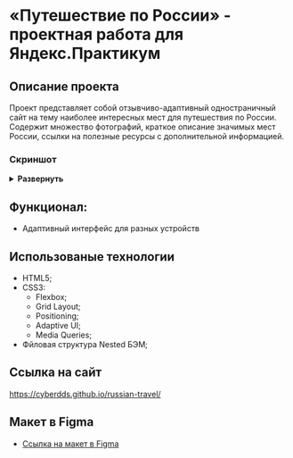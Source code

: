 # «Путешествие по России» - проектная работа для Яндекс.Практикум

## Описание проекта
Проект представляет собой отзывчиво-адаптивный одностраничный сайт на тему наиболее интересных мест для путешествия по России. Содержит множество фотографий, краткое описание значимых мест России, ссылки на полезные ресурсы с дополнительной информацией.

### Скриншот
<details><summary><b>Развернуть</b></summary>
<img src="https://i.ibb.co/XZYJY9S/image.png" border="0" alt="скриншот десктоп версии">
</details>

## Функционал:
- Адаптивный интерфейс для разных устройств

## Использованые технологии
- HTML5;
- CSS3:
  - Flexbox;
  - Grid Layout;
  - Positioning;
  - Adaptive UI;
  - Media Queries;
- Фйловая структура Nested БЭМ;

## Ссылка на сайт
https://cyberdds.github.io/russian-travel/

## Макет в Figma

* [Ссылка на макет в Figma](https://www.figma.com/file/5S2WSbEFL6awjVWJ0NWL8Q/Sprint-3_-Russia-_-desktop-mobile?node-id=28503%3A0)